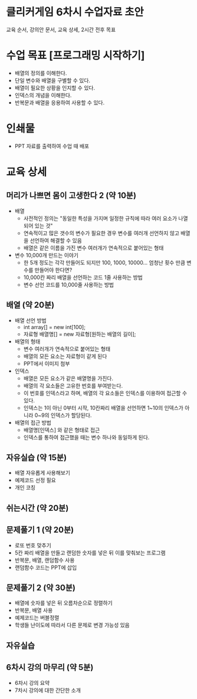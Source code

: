 # 클리커게임 6차시 수업자료 초안
교육 순서, 강의안 문서, 교육 상세, 2시간 전후 목표
# 수업 목표 [프로그래밍 시작하기]
* 배열의 정의를 이해한다.
* 단일 변수와 배열을 구별할 수 있다.
* 배열이 필요한 상황을 인지할 수 있다.
* 인덱스의 개념을 이해한다.
* 반복문과 배열을 응용하여 사용할 수 있다.
# 인쇄물
* PPT 자료를 출력하여 수업 때 배포
# 교육 상세
## 머리가 나쁘면 몸이 고생한다 2 (약 10분)
* 배열
  * 사전적인 정의는 "동일한 특성을 가지며 일정한 규칙에 따라 여러 요소가 나열되어 있는 것"
  * 연속적이고 많은 갯수의 변수가 필요한 경우 변수를 여러개 선언하지 않고 배열을 선언하여 해결할 수 있음
  * 배열은 같은 이름을 가진 변수 여러개가 연속적으로 붙어있는 형태
* 변수 10,000개 만드는 이야기
  * 한 5개 정도는 각각 만들어도 되지만 100, 1000, 10000... 엄청난 횟수 만큼 변수를 만들어야 한다면?
  * 10,000칸 짜리 배열을 선언하는 코드 1줄 사용하는 방법
  * 변수 선언 코드를 10,000줄 사용하는 방법
## 배열 (약 20분)
* 배열 선언 방법
  * int array[] = new int[100];
  * 자료형 배열명[] = new 자료형[원하는 배열의 길이];
* 배열의 형태
  * 변수 여러개가 연속적으로 붙어있는 형태
  * 배열의 모든 요소는 자료형이 같게 된다
  * PPT에서 이미지 첨부
* 인덱스
  * 배열은 모든 요소가 같은 배열명을 가진다.
  * 배열의 각 요소들은 고유한 번호를 부여받는다.
  * 이 번호를 인덱스라고 하며, 배열의 각 요소들은 인덱스를 이용하여 접근할 수 있다.
  * 인덱스는 1이 아닌 0부터 시작, 10칸짜리 배열을 선언하면 1~10의 인덱스가 아니라 0~9의 인덱스가 할당된다.
* 배열의 접근 방법
  * 배열명[인덱스] 와 같은 형태로 접근
  * 인덱스를 통하여 접근했을 때는 변수 하나와 동일하게 된다.
## 자유실습 (약 15분)
* 배열 자유롭게 사용해보기
* 예제코드 선정 필요
* 개인 코칭
## 쉬는시간 (약 20분)
## 문제풀기 1 (약 20분)
* 로또 번호 맞추기
* 5칸 짜리 배열을 만들고 랜덤한 숫자를 넣은 뒤 이를 맞춰보는 프로그램
* 반복문, 배열, 랜덤함수 사용
* 랜덤함수 코드는 PPT에 삽입
## 문제풀기 2 (약 30분)
* 배열에 숫자를 넣은 뒤 오름차순으로 정렬하기
* 반복문, 배열 사용
* 예제코드는 버블정렬
* 학생들 난이도에 따라서 다른 문제로 변경 가능성 있음
## 자유실습
## 6차시 강의 마무리 (약 5분)
* 6차시 강의 요약
* 7차시 강의에 대한 간단한 소개